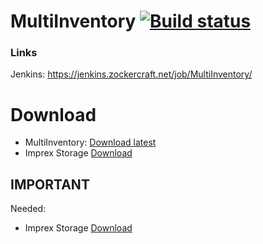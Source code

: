 # MultiInventory [![Build status](https://jenkins.zockercraft.net/buildStatus/icon?job=MultiInventory)](https://jenkins.zockercraft.net/job/MultiInventory/)

### Links
Jenkins: https://jenkins.zockercraft.net/job/MultiInventory/

# Download
- MultiInventory: [Download latest](https://jenkins.zockercraft.net/job/MultiInventory/lastBuild/)
- Imprex Storage [Download](https://github.com/ImprexLabs/imprex-storage)

## IMPORTANT
Needed:
- Imprex Storage [Download](https://github.com/ImprexLabs/imprex-storage)